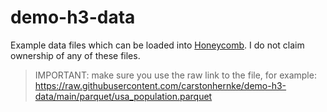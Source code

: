 # demo-h3-data
Example data files which can be loaded into [Honeycomb](honeycomb.carston.org). I do not claim ownership of any of these files. 

   > IMPORTANT: make sure you use the raw link to the file, for example: https://raw.githubusercontent.com/carstonhernke/demo-h3-data/main/parquet/usa_population.parquet
